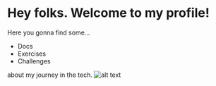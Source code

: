 # Hey folks. Welcome to my profile!

Here you gonna find some...
- Docs
- Exercises
- Challenges 

about my journey in the tech.
	![alt text](https://media.tenor.com/JJ_is357rXYAAAAd/spike-monkey-typing.gif)



